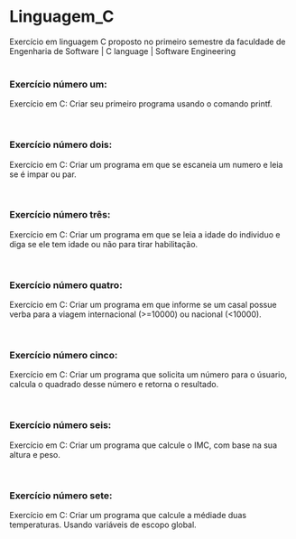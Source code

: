 # Linguagem_C
Exercício em linguagem C proposto no primeiro semestre da faculdade de Engenharia de Software | C language | Software Engineering
<br>
<br>

<h3>Exercício número um:</h3>
<p>Exercício em C: Criar seu primeiro programa usando o comando printf.</p>
<br>

<h3>Exercício número dois:</h3>
<p>Exercício em C: Criar  um programa em que se escaneia um numero e leia se é impar ou par. </p>
<br>

<h3>Exercício número três:</h3>
<p>Exercício em C: Criar  um programa em que se leia a idade do individuo e diga se ele tem idade ou não para tirar habilitação.</p>
<br>

<h3>Exercício número quatro:</h3>
<p>Exercício em C: Criar  um programa em que informe se um casal possue verba para a viagem internacional (>=10000) ou nacional (<10000).</p>
<br>

<h3>Exercício número cinco:</h3>
<p>Exercício em C: Criar  um programa que solicita um número para o úsuario, calcula o quadrado desse número e retorna o resultado.</p>
<br>

<h3>Exercício número seis:</h3>
<p>Exercício em C: Criar  um programa que calcule o IMC, com base na sua altura e peso.</p>
<br>

<h3>Exercício número sete:</h3>
<p>Exercício em C: Criar  um programa que calcule a médiade duas temperaturas.  Usando variáveis de escopo global.</p>
<br>
